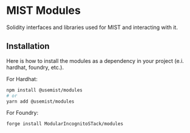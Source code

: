 # MIST Modules
Solidity interfaces and libraries used for MIST and interacting with it.

## Installation
Here is how to install the modules as a dependency in your project (e.i. hardhat, foundry, etc.).

For Hardhat:
```bash
npm install @usemist/modules
# or
yarn add @usemist/modules
```

For Foundry:
```bash
forge install ModularIncognitoSTack/modules
```